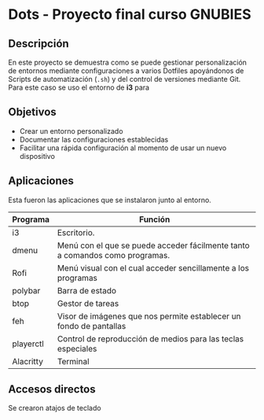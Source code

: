 # Dots - Proyecto final curso GNUBIES
## Descripción
En este proyecto se demuestra como se puede gestionar personalización de entornos mediante configuraciones a varios Dotfiles apoyándonos de Scripts de automatización (`.sh`) y del control de versiones mediante Git. Para este caso se uso el entorno de **i3** para
## Objetivos
- Crear un entorno personalizado
- Documentar las configuraciones establecidas
- Facilitar una rápida configuración al momento de usar un nuevo dispositivo
## Aplicaciones
Esta fueron las aplicaciones que se instalaron junto al entorno.

| Programa  | Función                                                                      |
| --------- | ---------------------------------------------------------------------------- |
| i3        | Escritorio.                                                                  |
| dmenu     | Menú con el que se puede acceder fácilmente tanto a comandos como programas. |
| Rofi      | Menú visual con el cual acceder sencillamente a los programas                |
| polybar   | Barra de estado                                                              |
| btop      | Gestor de tareas                                                             |
| feh       | Visor de imágenes que nos permite establecer un fondo de pantallas           |
| playerctl | Control de reproducción de medios para las teclas especiales                 |
| Alacritty | Terminal                                                                     |

## Accesos directos
Se crearon atajos de teclado
